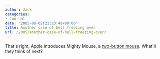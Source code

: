 ```yaml
---
author: Jack
categories:
- Journal
date: "2005-08-02T21:23:48+00:00"
title: Another case of hell freezing over
url: /2005/another-case-of-hell-freezing-over/
---
```


That's right, Apple introduces Mighty Mouse, a [two-button mouse][1]. What'll they think of next?

 [1]: http://www.apple.com/mightymouse/